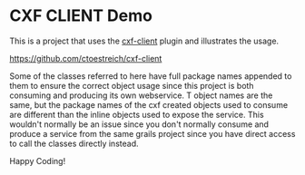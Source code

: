 CXF CLIENT Demo
======

This is a project that uses the [cxf-client](https://github.com/ctoestreich/cxf-client) plugin and illustrates the usage.

<https://github.com/ctoestreich/cxf-client>

Some of the classes referred to here have full package names appended to them to ensure the correct object usage since this project is both consuming and producing its own webservice. T object names are the same, but the package names of the cxf created objects used to consume are different than the inline objects used to expose the service.  This wouldn't normally be an issue since you don't normally consume and produce a service from the same grails project since you have direct access to call the classes directly instead.

Happy Coding!